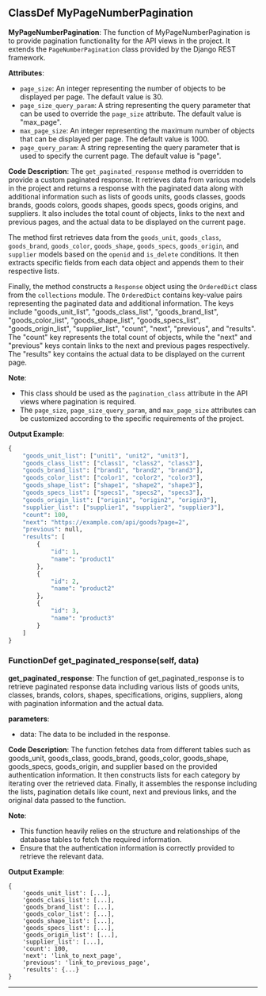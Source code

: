 ## ClassDef MyPageNumberPagination
**MyPageNumberPagination**: The function of MyPageNumberPagination is to provide pagination functionality for the API views in the project. It extends the `PageNumberPagination` class provided by the Django REST framework.

**Attributes**:
- `page_size`: An integer representing the number of objects to be displayed per page. The default value is 30.
- `page_size_query_param`: A string representing the query parameter that can be used to override the `page_size` attribute. The default value is "max_page".
- `max_page_size`: An integer representing the maximum number of objects that can be displayed per page. The default value is 1000.
- `page_query_param`: A string representing the query parameter that is used to specify the current page. The default value is "page".

**Code Description**:
The `get_paginated_response` method is overridden to provide a custom paginated response. It retrieves data from various models in the project and returns a response with the paginated data along with additional information such as lists of goods units, goods classes, goods brands, goods colors, goods shapes, goods specs, goods origins, and suppliers. It also includes the total count of objects, links to the next and previous pages, and the actual data to be displayed on the current page.

The method first retrieves data from the `goods_unit`, `goods_class`, `goods_brand`, `goods_color`, `goods_shape`, `goods_specs`, `goods_origin`, and `supplier` models based on the `openid` and `is_delete` conditions. It then extracts specific fields from each data object and appends them to their respective lists.

Finally, the method constructs a `Response` object using the `OrderedDict` class from the `collections` module. The `OrderedDict` contains key-value pairs representing the paginated data and additional information. The keys include "goods_unit_list", "goods_class_list", "goods_brand_list", "goods_color_list", "goods_shape_list", "goods_specs_list", "goods_origin_list", "supplier_list", "count", "next", "previous", and "results". The "count" key represents the total count of objects, while the "next" and "previous" keys contain links to the next and previous pages respectively. The "results" key contains the actual data to be displayed on the current page.

**Note**: 
- This class should be used as the `pagination_class` attribute in the API views where pagination is required.
- The `page_size`, `page_size_query_param`, and `max_page_size` attributes can be customized according to the specific requirements of the project.

**Output Example**:
```python
{
    "goods_unit_list": ["unit1", "unit2", "unit3"],
    "goods_class_list": ["class1", "class2", "class3"],
    "goods_brand_list": ["brand1", "brand2", "brand3"],
    "goods_color_list": ["color1", "color2", "color3"],
    "goods_shape_list": ["shape1", "shape2", "shape3"],
    "goods_specs_list": ["specs1", "specs2", "specs3"],
    "goods_origin_list": ["origin1", "origin2", "origin3"],
    "supplier_list": ["supplier1", "supplier2", "supplier3"],
    "count": 100,
    "next": "https://example.com/api/goods?page=2",
    "previous": null,
    "results": [
        {
            "id": 1,
            "name": "product1"
        },
        {
            "id": 2,
            "name": "product2"
        },
        {
            "id": 3,
            "name": "product3"
        }
    ]
}
```
### FunctionDef get_paginated_response(self, data)
**get_paginated_response**: The function of get_paginated_response is to retrieve paginated response data including various lists of goods units, classes, brands, colors, shapes, specifications, origins, suppliers, along with pagination information and the actual data.

**parameters**:
- data: The data to be included in the response.

**Code Description**:
The function fetches data from different tables such as goods_unit, goods_class, goods_brand, goods_color, goods_shape, goods_specs, goods_origin, and supplier based on the provided authentication information. It then constructs lists for each category by iterating over the retrieved data. Finally, it assembles the response including the lists, pagination details like count, next and previous links, and the original data passed to the function.

**Note**: 
- This function heavily relies on the structure and relationships of the database tables to fetch the required information.
- Ensure that the authentication information is correctly provided to retrieve the relevant data.

**Output Example**:
```
{
    'goods_unit_list': [...],
    'goods_class_list': [...],
    'goods_brand_list': [...],
    'goods_color_list': [...],
    'goods_shape_list': [...],
    'goods_specs_list': [...],
    'goods_origin_list': [...],
    'supplier_list': [...],
    'count': 100,
    'next': 'link_to_next_page',
    'previous': 'link_to_previous_page',
    'results': {...}
}
```
***
